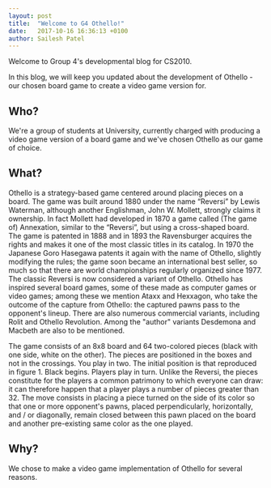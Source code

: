 ```yaml
---
layout: post
title:  "Welcome to G4 Othello!"
date:   2017-10-16 16:36:13 +0100
author: Sailesh Patel
---
```

Welcome to Group 4's developmental blog for CS2010.

In this blog, we will keep you updated about the development of Othello - our chosen board game to create a video game version for.

## Who?

We're a group of students at University, currently charged with producing a video game version of a board game and we've chosen Othello as our game of choice.

## What?

Othello is a strategy-based game centered around placing pieces on a board. The game was built around 1880 under the name “Reversi” by Lewis Waterman, although another Englishman, John W. Mollett, strongly claims it ownership. In fact Mollett had developed in 1870 a game called (The game of) Annexation, similar to the “Reversi”, but using a cross-shaped board. The game is patented in 1888 and in 1893 the Ravensburger acquires the rights and makes it one of the most classic titles in its catalog. In 1970 the Japanese Goro Hasegawa patents it again with the name of Othello, slightly modifying the rules; the game soon became an international best seller, so much so that there are world championships regularly organized since 1977. The classic Reversi is now considered a variant of Othello.
Othello has inspired several board games, some of these made as computer games or video games; among these we mention Ataxx and Hexxagon, who take the outcome of the capture from Othello: the captured pawns pass to the opponent's lineup. There are also numerous commercial variants, including Rolit and Othello Revolution. Among the "author" variants Desdemona and Macbeth are also to be mentioned.

The game consists of an 8x8 board and 64 two-colored pieces (black with one side, white on the other). The pieces are positioned in the boxes and not in the crossings.
You play in two. The initial position is that reproduced in figure 1.
Black begins. Players play in turn.
Unlike the Reversi, the pieces constitute for the players a common patrimony to which everyone can draw: it can therefore happen that a player plays a number of pieces greater than 32.
The move consists in placing a piece turned on the side of its color so that one or more opponent's pawns, placed perpendicularly, horizontally, and / or diagonally, remain closed between this pawn placed on the board and another pre-existing same color as the one played.


## Why?

We chose to make a video game implementation of Othello for several reasons.
